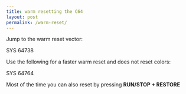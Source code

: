 ```yaml
---
title: warm resetting the C64
layout: post
permalink: /warm-reset/
---
```

Jump to the warm reset vector:

SYS 64738


Use the following for a faster warm reset and does not reset colors:

SYS 64764


Most of the time you can also reset by pressing **RUN/STOP + RESTORE**
